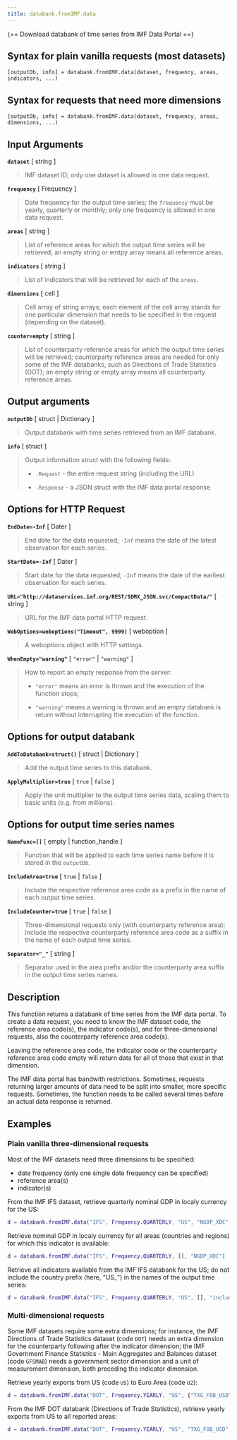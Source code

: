 ```yaml
---
title: databank.fromIMF.data
---
```


{== Download databank of time series from IMF Data Portal ==}


## Syntax for plain vanilla requests (most datasets)

    [outputDb, info] = databank.fromIMF.data(dataset, frequency, areas, indicators, ...)


## Syntax for requests that need more dimensions

    [outputDb, info] = databank.fromIMF.data(dataset, frequency, areas, dimensions, ...)


## Input Arguments

__`dataset`__ [ string ]
> 
> IMF dataset ID; only one dataset is allowed in one data request.
> 

__`frequency`__ [ Frequency ]
> 
> Date frequency for the output time series; the `frequency` must be
> yearly, quarterly or monthly; only one frequency is allowed in one data
> request.
> 

__`areas`__ [ string ]
> 
> List of reference areas for which the output time series will be
> retrieved; an empty string or emtpy array means all reference areas.
> 

__`indicators`__ [ string ]
> 
> List of indicators that will be retrieved for each of the `areas`.
> 

__`dimensions`__ [ cell ]
> 
> Cell array of string arrays; each element of the cell array stands for one
> particular dimension that needs to be specified in the request (depending
> on the dataset).
> 

__`counter=empty`__ [ string ]
> 
> List of counterparty reference areas for which the output time series
> will be retrieved; counterparty reference areas are needed for only some
> of the IMF databanks, such as Directions of Trade Statistics (DOT); an
> empty string or empty array means all counterparty reference areas.
> 

## Output arguments

__`outputDb`__ [ struct | Dictionary ]
> 
> Output databank with time series retrieved from an IMF databank.
> 

__`info`__ [ struct ]
> 
> Output information struct with the following fields:
> 
> * `.Request` - the entire request string (including the URL)
> 
> * `.Response` - a JSON struct with the IMF data portal response
> 

## Options for HTTP Request


__`EndDate=-Inf`__ [ Dater ]
> 
> End date for the data requested; `-Inf` means the date of the latest
> observation for each series.
> 

__`StartDate=-Inf`__ [ Dater ]
> 
> Start date for the data requested; `-Inf` means the date of the earliest
> observation for each series.
> 

__`URL="http://dataservices.imf.org/REST/SDMX_JSON.svc/CompactData/"`__ [ string ]
> 
> URL for the IMF data portal HTTP request.
> 

__`WebOptions=weboptions("Timeout", 9999)`__ [ weboption ]
> 
> A weboptions object with HTTP settings.
> 

__`WhenEmpty="warning"`__ [ `"error"` | `"warning"` ]
> 
> How to report an empty response from the server:
> 
> * `"error"` means an error is thrown and the execution of the function
>   stops;
> 
> * `"warning"` means a warning is thrown and an empty databank is return
>   without interrupting the execution of the function.
> 

## Options for output databank

__`AddToDatabank=struct()`__ [ struct | Dictionary ]
> 
> Add the output time series to this databank.
> 

__`ApplyMultiplier=true`__ [ `true` | `false` ]
> 
> Apply the unit multiplier to the output time series data, scaling them to
> basic units (e.g. from millions).
> 

## Options for output time series names

__`NameFunc=[]`__ [ empty | function_handle ]
> 
> Function that will be applied to each time series name before it is
> stored in the `outputDb`.
> 

__`IncludeArea=true`__ [ `true` | `false` ]
> 
> Include the respective reference area code as a prefix in the name of
> each output time series.
> 

__`IncludeCounter=true`__ [ `true` | `false` ]
> 
> Three-dimensional requests only (with counterparty reference area):
> Include the respective counterparty reference area code as a suffix in
> the name of each output time series.
> 

__`Separator="_"`__ [ string ]
> 
> Separator used in the area prefix and/or the counterparty area suffix in
> the output time series names.
> 

## Description

This function returns a databank of time series from the IMF data portal.
To create a data request, you need to know the IMF dataset code, the
reference area code(s), the indicator code(s), and for three-dimensional
requests, also the counterparty reference area code(s).

Leaving the reference area code, the indicator code or the counterparty
reference area code empty will return data for all of those that exist in
that dimension.

The IMF data portal has bandwith restrictions. Sometimes, requests
returning larger amounts of data need to be split into smaller, more
specific requests. Sometimes, the function needs to be called several times
before an actual data response is returned.


## Examples

### Plain vanilla three-dimensional requests

Most of the IMF datasets need three dimensions to be specified: 

* date frequency (only one single date frequency can be specified)
* reference area(s)
* indicator(s)

From the IMF IFS dataset, retrieve quarterly nominal GDP in localy currency
for the US:

```matlab
d = databank.fromIMF.data("IFS", Frequency.QUARTERLY, "US", "NGDP_XDC")
```

Retrieve nominal GDP in localy currency for all areas (countries and
regions) for which this indicator is available:

```matlab
d = databank.fromIMF.data("IFS", Frequency.QUARTERLY, [], "NGDP_XDC")
```


Retrieve all indicators available from the IMF IFS databank for the US; do
not include the country prefix (here, "US_") in the names of the output
time series:

```matlab
d = databank.fromIMF.data("IFS", Frequency.QUARTERLY, "US", [], "includeArea", false)
```

### Multi-dimensional requests

Some IMF datasets require some extra dimensions; for instance, the IMF
Directions of Trade Statistics dataset (code `DOT`) needs an extra
dimension for the counterparty following after the indicator dimension; the
IMF Government Finance Statistics - Main Aggregates and Balances dataset
(code `GFSMAB`) needs a government sector dimension and a unit of
measurement dimension, both preceding the indicator dimension.

Retrieve yearly exports from US (code `US`) to Euro Area (code `U2`):

```matlab
d = databank.fromIMF.data("DOT", Frequency.YEARLY, "US", {"TXG_FOB_USD", "U2"});
```

From the IMF DOT databank (Directions of Trade Statistics), retrieve
yearly exports from US to all reported areas:

```matlab
d = databank.fromIMF.data("DOT", Frequency.YEARLY, "US", "TXG_FOB_USD", []);
```


